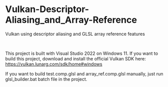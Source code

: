 # Vulkan-Descriptor-Aliasing_and_Array-Reference
Vulkan using descriptor aliasing and GLSL array reference features

<br />

This project is built with Visual Studio 2022 on Windows 11. If you want to build this project, download and install the official Vulkan SDK here: https://vulkan.lunarg.com/sdk/home#windows

If you want to build test.comp.glsl and array_ref.comp.glsl manually, just run glsl_builder.bat batch file in the project.

